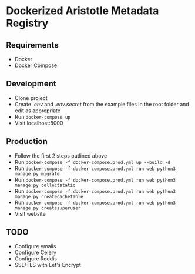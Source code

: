# Dockerized Aristotle Metadata Registry

## Requirements
- Docker
- Docker Compose

## Development
- Clone project
- Create *.env* and *.env.secret* from the example files in the root folder and edit as appropriate
- Run `docker-compose up`
- Visit localhost:8000

## Production
- Follow the first 2 steps outlined above
- Run `docker-compose -f docker-compose.prod.yml up --build -d`
- Run `docker-compose -f docker-compose.prod.yml run web python3 manage.py migrate`
- Run `docker-compose -f docker-compose.prod.yml run web python3 manage.py collectstatic`
- Run `docker-compose -f docker-compose.prod.yml run web python3 manage.py createcachetable`
- Run `docker-compose -f docker-compose.prod.yml run web python3 manage.py createsuperuser`
- Visit website

## TODO
- Configure emails
- Configure Celery
- Configure Reddis
- SSL/TLS with Let's Encrypt